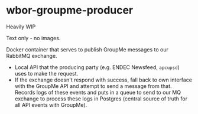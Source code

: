 # wbor-groupme-producer

Heavily WIP

Text only - no images.

Docker container that serves to publish GroupMe messages to our RabbitMQ exchange.

* Local API that the producing party (e.g. ENDEC Newsfeed, `apcupsd`) uses to make the request.
* If the exchange doesn't respond with success, fall back to own interface with the GroupMe API and attempt to send a message from that. Records logs of these events and puts in a queue to send to our MQ exchange to process these logs in Postgres (central source of truth for all API events with GroupMe).
